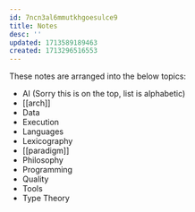 ```yaml
---
id: 7ncn3al6mmutkhgoesulce9
title: Notes
desc: ''
updated: 1713589189463
created: 1713296516553
---
```


These notes are arranged into the below topics:

- AI (Sorry this is on the top, list is alphabetic)
- [[arch]]
- Data
- Execution
- Languages
- Lexicography
- [[paradigm]]
- Philosophy
- Programming
- Quality
- Tools
- Type Theory
